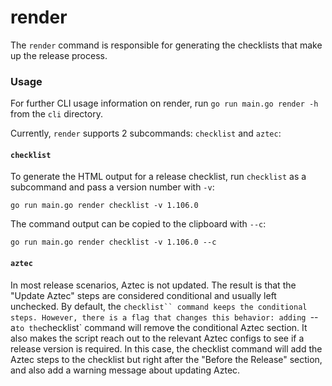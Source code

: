 # render

The `render` command is responsible for generating the checklists that make up the release process.

### Usage
For further CLI usage information on render, run `go run main.go render -h` from the `cli` directory.

Currently, `render` supports 2 subcommands: `checklist` and `aztec`:

#### `checklist`
To generate the HTML output for a release checklist, run `checklist` as a subcommand and pass a version number with `-v`:

```
go run main.go render checklist -v 1.106.0
```

The command output can be copied to the clipboard with `--c`:

```
go run main.go render checklist -v 1.106.0 --c
```

#### `aztec`
In most release scenarios, Aztec is not updated. The result is that the "Update Aztec" steps are considered conditional and usually left unchecked. By default, the `checklist`` command keeps the conditional steps. However, there is a flag that changes this behavior: adding `--a` to the `checklist` command will remove the conditional Aztec section. It also makes the script reach out to the relevant Aztec configs to see if a release version is required. In this case, the checklist command will add the Aztec steps to the checklist but right after the "Before the Release" section, and also add a warning message about updating Aztec.